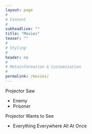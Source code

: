 ```yaml
---
layout: page
#
# Content
#
subheadline: ""
title: "Movies"
teaser: ""
#
# Styling
#
header: no
#
# Metainformation & Customization
#
permalink: /movies/
---
```


Projector Saw
- Enemy
- Prisoner

Projector Wants to See
- Everything Everywhere All At Once
